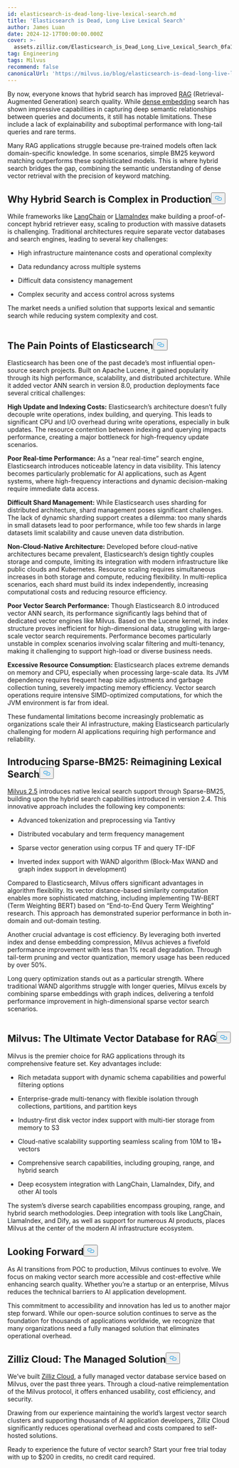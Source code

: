 ```yaml
---
id: elasticsearch-is-dead-long-live-lexical-search.md
title: 'Elasticsearch is Dead, Long Live Lexical Search'
author: James Luan
date: 2024-12-17T00:00:00.000Z
cover: >-
  assets.zilliz.com/Elasticsearch_is_Dead_Long_Live_Lexical_Search_0fa15cd6d7.png
tag: Engineering
tags: Milvus
recommend: false
canonicalUrl: 'https://milvus.io/blog/elasticsearch-is-dead-long-live-lexical-search.md'
---
```

<p>By now, everyone knows that hybrid search has improved <a href="https://zilliz.com/learn/Retrieval-Augmented-Generation">RAG</a> (Retrieval-Augmented Generation) search quality. While <a href="https://zilliz.com/learn/sparse-and-dense-embeddings">dense embedding</a> search has shown impressive capabilities in capturing deep semantic relationships between queries and documents, it still has notable limitations. These include a lack of explainability and suboptimal performance with long-tail queries and rare terms.</p>
<p>Many RAG applications struggle because pre-trained models often lack domain-specific knowledge. In some scenarios, simple BM25 keyword matching outperforms these sophisticated models. This is where hybrid search bridges the gap, combining the semantic understanding of dense vector retrieval with the precision of keyword matching.</p>
<h2 id="Why-Hybrid-Search-is-Complex-in-Production" class="common-anchor-header">Why Hybrid Search is Complex in Production<button data-href="#Why-Hybrid-Search-is-Complex-in-Production" class="anchor-icon" translate="no">
      <svg translate="no"
        aria-hidden="true"
        focusable="false"
        height="20"
        version="1.1"
        viewBox="0 0 16 16"
        width="16"
      >
        <path
          fill="#0092E4"
          fill-rule="evenodd"
          d="M4 9h1v1H4c-1.5 0-3-1.69-3-3.5S2.55 3 4 3h4c1.45 0 3 1.69 3 3.5 0 1.41-.91 2.72-2 3.25V8.59c.58-.45 1-1.27 1-2.09C10 5.22 8.98 4 8 4H4c-.98 0-2 1.22-2 2.5S3 9 4 9zm9-3h-1v1h1c1 0 2 1.22 2 2.5S13.98 12 13 12H9c-.98 0-2-1.22-2-2.5 0-.83.42-1.64 1-2.09V6.25c-1.09.53-2 1.84-2 3.25C6 11.31 7.55 13 9 13h4c1.45 0 3-1.69 3-3.5S14.5 6 13 6z"
        ></path>
      </svg>
    </button></h2><p>While frameworks like <a href="https://zilliz.com/learn/LangChain">LangChain</a> or <a href="https://zilliz.com/learn/getting-started-with-llamaindex">LlamaIndex</a> make building a proof-of-concept hybrid retriever easy, scaling to production with massive datasets is challenging. Traditional architectures require separate vector databases and search engines, leading to several key challenges:</p>
<ul>
<li><p>High infrastructure maintenance costs and operational complexity</p></li>
<li><p>Data redundancy across multiple systems</p></li>
<li><p>Difficult data consistency management</p></li>
<li><p>Complex security and access control across systems</p></li>
</ul>
<p>The market needs a unified solution that supports lexical and semantic search while reducing system complexity and cost.</p>
<p>
  <span class="img-wrapper">
    <img translate="no" src="https://assets.zilliz.com/elasticsearch_vs_milvus_5be6e2b69e.png" alt="" class="doc-image" id="" />
    <span></span>
  </span>
</p>
<h2 id="The-Pain-Points-of-Elasticsearch" class="common-anchor-header">The Pain Points of Elasticsearch<button data-href="#The-Pain-Points-of-Elasticsearch" class="anchor-icon" translate="no">
      <svg translate="no"
        aria-hidden="true"
        focusable="false"
        height="20"
        version="1.1"
        viewBox="0 0 16 16"
        width="16"
      >
        <path
          fill="#0092E4"
          fill-rule="evenodd"
          d="M4 9h1v1H4c-1.5 0-3-1.69-3-3.5S2.55 3 4 3h4c1.45 0 3 1.69 3 3.5 0 1.41-.91 2.72-2 3.25V8.59c.58-.45 1-1.27 1-2.09C10 5.22 8.98 4 8 4H4c-.98 0-2 1.22-2 2.5S3 9 4 9zm9-3h-1v1h1c1 0 2 1.22 2 2.5S13.98 12 13 12H9c-.98 0-2-1.22-2-2.5 0-.83.42-1.64 1-2.09V6.25c-1.09.53-2 1.84-2 3.25C6 11.31 7.55 13 9 13h4c1.45 0 3-1.69 3-3.5S14.5 6 13 6z"
        ></path>
      </svg>
    </button></h2><p>Elasticsearch has been one of the past decade’s most influential open-source search projects. Built on Apache Lucene, it gained popularity through its high performance, scalability, and distributed architecture. While it added vector ANN search in version 8.0, production deployments face several critical challenges:</p>
<p><strong>High Update and Indexing Costs:</strong> Elasticsearch’s architecture doesn’t fully decouple write operations, index building, and querying. This leads to significant CPU and I/O overhead during write operations, especially in bulk updates. The resource contention between indexing and querying impacts performance, creating a major bottleneck for high-frequency update scenarios.</p>
<p><strong>Poor Real-time Performance:</strong> As a “near real-time” search engine, Elasticsearch introduces noticeable latency in data visibility. This latency becomes particularly problematic for AI applications, such as Agent systems, where high-frequency interactions and dynamic decision-making require immediate data access.</p>
<p><strong>Difficult Shard Management:</strong> While Elasticsearch uses sharding for distributed architecture, shard management poses significant challenges. The lack of dynamic sharding support creates a dilemma: too many shards in small datasets lead to poor performance, while too few shards in large datasets limit scalability and cause uneven data distribution.</p>
<p><strong>Non-Cloud-Native Architecture:</strong> Developed before cloud-native architectures became prevalent, Elasticsearch’s design tightly couples storage and compute, limiting its integration with modern infrastructure like public clouds and Kubernetes. Resource scaling requires simultaneous increases in both storage and compute, reducing flexibility. In multi-replica scenarios, each shard must build its index independently, increasing computational costs and reducing resource efficiency.</p>
<p><strong>Poor Vector Search Performance:</strong> Though Elasticsearch 8.0 introduced vector ANN search, its performance significantly lags behind that of dedicated vector engines like Milvus. Based on the Lucene kernel, its index structure proves inefficient for high-dimensional data, struggling with large-scale vector search requirements. Performance becomes particularly unstable in complex scenarios involving scalar filtering and multi-tenancy, making it challenging to support high-load or diverse business needs.</p>
<p><strong>Excessive Resource Consumption:</strong> Elasticsearch places extreme demands on memory and CPU, especially when processing large-scale data. Its JVM dependency requires frequent heap size adjustments and garbage collection tuning, severely impacting memory efficiency. Vector search operations require intensive SIMD-optimized computations, for which the JVM environment is far from ideal.</p>
<p>These fundamental limitations become increasingly problematic as organizations scale their AI infrastructure, making Elasticsearch particularly challenging for modern AI applications requiring high performance and reliability.</p>
<h2 id="Introducing-Sparse-BM25-Reimagining-Lexical-Search" class="common-anchor-header">Introducing Sparse-BM25: Reimagining Lexical Search<button data-href="#Introducing-Sparse-BM25-Reimagining-Lexical-Search" class="anchor-icon" translate="no">
      <svg translate="no"
        aria-hidden="true"
        focusable="false"
        height="20"
        version="1.1"
        viewBox="0 0 16 16"
        width="16"
      >
        <path
          fill="#0092E4"
          fill-rule="evenodd"
          d="M4 9h1v1H4c-1.5 0-3-1.69-3-3.5S2.55 3 4 3h4c1.45 0 3 1.69 3 3.5 0 1.41-.91 2.72-2 3.25V8.59c.58-.45 1-1.27 1-2.09C10 5.22 8.98 4 8 4H4c-.98 0-2 1.22-2 2.5S3 9 4 9zm9-3h-1v1h1c1 0 2 1.22 2 2.5S13.98 12 13 12H9c-.98 0-2-1.22-2-2.5 0-.83.42-1.64 1-2.09V6.25c-1.09.53-2 1.84-2 3.25C6 11.31 7.55 13 9 13h4c1.45 0 3-1.69 3-3.5S14.5 6 13 6z"
        ></path>
      </svg>
    </button></h2><p><a href="https://milvus.io/blog/introduce-milvus-2-5-full-text-search-powerful-metadata-filtering-and-more.md">Milvus 2.5</a> introduces native lexical search support through Sparse-BM25, building upon the hybrid search capabilities introduced in version 2.4. This innovative approach includes the following key components:</p>
<ul>
<li><p>Advanced tokenization and preprocessing via Tantivy</p></li>
<li><p>Distributed vocabulary and term frequency management</p></li>
<li><p>Sparse vector generation using corpus TF and query TF-IDF</p></li>
<li><p>Inverted index support with WAND algorithm (Block-Max WAND and graph index support in development)</p></li>
</ul>
<p>Compared to Elasticsearch, Milvus offers significant advantages in algorithm flexibility. Its vector distance-based similarity computation enables more sophisticated matching, including implementing TW-BERT (Term Weighting BERT) based on “End-to-End Query Term Weighting” research. This approach has demonstrated superior performance in both in-domain and out-domain testing.</p>
<p>Another crucial advantage is cost efficiency. By leveraging both inverted index and dense embedding compression, Milvus achieves a fivefold performance improvement with less than 1% recall degradation. Through tail-term pruning and vector quantization, memory usage has been reduced by over 50%.</p>
<p>Long query optimization stands out as a particular strength. Where traditional WAND algorithms struggle with longer queries, Milvus excels by combining sparse embeddings with graph indices, delivering a tenfold performance improvement in high-dimensional sparse vector search scenarios.</p>
<p>
  <span class="img-wrapper">
    <img translate="no" src="https://assets.zilliz.com/document_in_and_out_b84771bec4.png" alt="" class="doc-image" id="" />
    <span></span>
  </span>
</p>
<h2 id="Milvus-The-Ultimate-Vector-Database-for-RAG" class="common-anchor-header">Milvus: The Ultimate Vector Database for RAG<button data-href="#Milvus-The-Ultimate-Vector-Database-for-RAG" class="anchor-icon" translate="no">
      <svg translate="no"
        aria-hidden="true"
        focusable="false"
        height="20"
        version="1.1"
        viewBox="0 0 16 16"
        width="16"
      >
        <path
          fill="#0092E4"
          fill-rule="evenodd"
          d="M4 9h1v1H4c-1.5 0-3-1.69-3-3.5S2.55 3 4 3h4c1.45 0 3 1.69 3 3.5 0 1.41-.91 2.72-2 3.25V8.59c.58-.45 1-1.27 1-2.09C10 5.22 8.98 4 8 4H4c-.98 0-2 1.22-2 2.5S3 9 4 9zm9-3h-1v1h1c1 0 2 1.22 2 2.5S13.98 12 13 12H9c-.98 0-2-1.22-2-2.5 0-.83.42-1.64 1-2.09V6.25c-1.09.53-2 1.84-2 3.25C6 11.31 7.55 13 9 13h4c1.45 0 3-1.69 3-3.5S14.5 6 13 6z"
        ></path>
      </svg>
    </button></h2><p>Milvus is the premier choice for RAG applications through its comprehensive feature set. Key advantages include:</p>
<ul>
<li><p>Rich metadata support with dynamic schema capabilities and powerful filtering options</p></li>
<li><p>Enterprise-grade multi-tenancy with flexible isolation through collections, partitions, and partition keys</p></li>
<li><p>Industry-first disk vector index support with multi-tier storage from memory to S3</p></li>
<li><p>Cloud-native scalability supporting seamless scaling from 10M to 1B+ vectors</p></li>
<li><p>Comprehensive search capabilities, including grouping, range, and hybrid search</p></li>
<li><p>Deep ecosystem integration with LangChain, LlamaIndex, Dify, and other AI tools</p></li>
</ul>
<p>The system’s diverse search capabilities encompass grouping, range, and hybrid search methodologies. Deep integration with tools like LangChain, LlamaIndex, and Dify, as well as support for numerous AI products, places Milvus at the center of the modern AI infrastructure ecosystem.</p>
<h2 id="Looking-Forward" class="common-anchor-header">Looking Forward<button data-href="#Looking-Forward" class="anchor-icon" translate="no">
      <svg translate="no"
        aria-hidden="true"
        focusable="false"
        height="20"
        version="1.1"
        viewBox="0 0 16 16"
        width="16"
      >
        <path
          fill="#0092E4"
          fill-rule="evenodd"
          d="M4 9h1v1H4c-1.5 0-3-1.69-3-3.5S2.55 3 4 3h4c1.45 0 3 1.69 3 3.5 0 1.41-.91 2.72-2 3.25V8.59c.58-.45 1-1.27 1-2.09C10 5.22 8.98 4 8 4H4c-.98 0-2 1.22-2 2.5S3 9 4 9zm9-3h-1v1h1c1 0 2 1.22 2 2.5S13.98 12 13 12H9c-.98 0-2-1.22-2-2.5 0-.83.42-1.64 1-2.09V6.25c-1.09.53-2 1.84-2 3.25C6 11.31 7.55 13 9 13h4c1.45 0 3-1.69 3-3.5S14.5 6 13 6z"
        ></path>
      </svg>
    </button></h2><p>As AI transitions from POC to production, Milvus continues to evolve. We focus on making vector search more accessible and cost-effective while enhancing search quality. Whether you’re a startup or an enterprise, Milvus reduces the technical barriers to AI application development.</p>
<p>This commitment to accessibility and innovation has led us to another major step forward. While our open-source solution continues to serve as the foundation for thousands of applications worldwide, we recognize that many organizations need a fully managed solution that eliminates operational overhead.</p>
<h2 id="Zilliz-Cloud-The-Managed-Solution" class="common-anchor-header">Zilliz Cloud: The Managed Solution<button data-href="#Zilliz-Cloud-The-Managed-Solution" class="anchor-icon" translate="no">
      <svg translate="no"
        aria-hidden="true"
        focusable="false"
        height="20"
        version="1.1"
        viewBox="0 0 16 16"
        width="16"
      >
        <path
          fill="#0092E4"
          fill-rule="evenodd"
          d="M4 9h1v1H4c-1.5 0-3-1.69-3-3.5S2.55 3 4 3h4c1.45 0 3 1.69 3 3.5 0 1.41-.91 2.72-2 3.25V8.59c.58-.45 1-1.27 1-2.09C10 5.22 8.98 4 8 4H4c-.98 0-2 1.22-2 2.5S3 9 4 9zm9-3h-1v1h1c1 0 2 1.22 2 2.5S13.98 12 13 12H9c-.98 0-2-1.22-2-2.5 0-.83.42-1.64 1-2.09V6.25c-1.09.53-2 1.84-2 3.25C6 11.31 7.55 13 9 13h4c1.45 0 3-1.69 3-3.5S14.5 6 13 6z"
        ></path>
      </svg>
    </button></h2><p>We’ve built <a href="https://zilliz.com/cloud">Zilliz Cloud</a>, a fully managed vector database service based on Milvus, over the past three years. Through a cloud-native reimplementation of the Milvus protocol, it offers enhanced usability, cost efficiency, and security.</p>
<p>Drawing from our experience maintaining the world’s largest vector search clusters and supporting thousands of AI application developers, Zilliz Cloud significantly reduces operational overhead and costs compared to self-hosted solutions.</p>
<p>Ready to experience the future of vector search? Start your free trial today with up to $200 in credits, no credit card required.</p>
